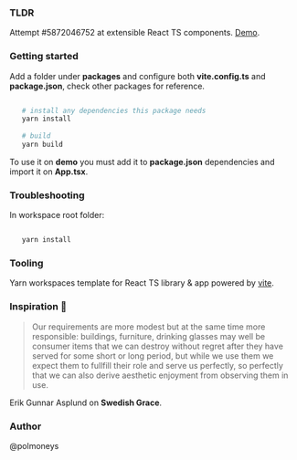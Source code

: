 ### TLDR

Attempt #5872046752 at extensible React TS components. [Demo](https://polmoneys.github.io/boost/).

### Getting started

Add a folder under **packages** and configure both **vite.config.ts** and **package.json**, check other packages for reference. 

```bash

   # install any dependencies this package needs
   yarn install 
   
   # build
   yarn build

```

To use it on **demo** you must add it to **package.json** dependencies and import it on **App.tsx**.


### Troubleshooting

In workspace root folder:

```bash

   yarn install 

```

### Tooling

Yarn workspaces template for React TS library & app powered by [vite](https://vitejs.dev/). 

### Inspiration 💐

> Our requirements are more modest but at the same time more responsible: 
> buildings, furniture, drinking glasses may well be consumer items that 
> we can destroy without regret after they have served for some short or 
> long period, but while we use them we expect them to fullfill their role and serve us perfectly, so perfectly that we can also derive aesthetic 
> enjoyment from observing them in use. 

Erik Gunnar Asplund on **Swedish Grace**.

### Author 

@polmoneys 


